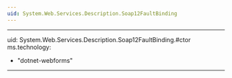 ```yaml
---
uid: System.Web.Services.Description.Soap12FaultBinding
---
```


---
uid: System.Web.Services.Description.Soap12FaultBinding.#ctor
ms.technology: 
  - "dotnet-webforms"
---
